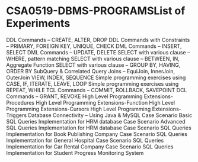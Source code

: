 # CSA0519-DBMS-PROGRAMSList of Experiments
DDL Commands – CREATE, ALTER, DROP
DDL Commands with Constraints – PRIMARY, FOREIGN KEY, UNIQUE, CHECK
DML Commands – INSERT, SELECT
DML Commands – UPDATE, DELETE
SELECT with various clause – WHERE, pattern matching
SELECT with various clause – BETWEEN, IN, Aggregate Function
SELECT with various clause – GROUP BY, HAVING, ORDER BY
SubQuery & Correlated Query
Joins – EquiJoin, InnerJoin, OuterJoin
VIEW, INDEX, SEQUENCE
Simple programming  exercises using CASE, IF, ITERATE, LEAVE, LOOP
Simple programming  exercises using REPEAT, WHILE
TCL Commands – COMMIT, ROLLBACK, SAVEPOINT
DCL Commands – GRANT, REVOKE
High Level Programming Extensions-Procedures
High Level Programming Extensions-Function
High Level Programming Extensions-Cursors
High Level Programming Extensions-Triggers
Database Connectivity – Using Java & MySQL
Case Scenario Basic SQL Queries Implementation for HRM database
Case Scenario Advanced SQL Queries Implementation for HRM database
Case Scenario SQL Queries Implementation for Book Publishing Company
Case Scenario SQL Queries Implementation for General Hospital
Case Scenario SQL Queries Implementation for Car Rental Company
Case Scenario SQL Queries Implementation for Student Progress Monitoring System
